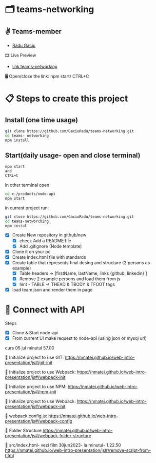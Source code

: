 # 🗂️ teams-networking

## ✌️ Teams-member

- [Radu Gaciu](https://github.com/GaciuRadu/teams-networking)

🎞 Live Preview

- [link teams-networking](https://gaciuradu.github.io/teams-networking/)

🖥️ Open/close the link: npm start/ CTRL+C

# 📋 Steps to create this project

## Install (one time usage)

```sh
git clone https://github.com/GaciuRadu/teams-networking.git
cd teams- networking
npm install
```

## Start(daily usage- open and close terminal)

```sh
npm start
and
CTRL+C
```

in other terminal open

```sh
cd c:/products/node-api
npm start
```

in current project run:

```sh
git close https://github.com/GaciuRadu/teams-networking.git
cd teams-networching
npm instal
```

- [x] Create New repository in github/new
  - [x] check Add a README file
  - [x] Add .gitignore (Node template)
- [x] Clone it on your pc
- [x] Create index.html file with standards
- [x] Create table that represents final desing and structure (2 persons as example)
  - [x] Table headers -> [firstName, lastName, links {github, linkedin} ]
  - [x] Remove 2 example persons and load them from js
  - [x] hint - TABLE -> THEAD & TBODY & TFOOT tags
- [x] load team.json and render them in page

# 🧩 Connect with API

Steps

- [x] Clone & Start node-api
- [x] From current UI make request to node-api (using json or mysql url)

curs 05 jul minutul 57.00

📃 Initialize project to use GIT:
https://nmatei.github.io/web-intro-presentation/js#/git-init

📄 Initialize project to use Webpack:
https://nmatei.github.io/web-intro-presentation/js#/webpack-init

📄 Initialize project to use NPM:
https://nmatei.github.io/web-intro-presentation/js#/npm-init

📄 Initialize project to use Webpack:
https://nmatei.github.io/web-intro-presentation/js#/webpack-init

📄 webpack.config.js:
https://nmatei.github.io/web-intro-presentation/js#/webpack-config

📄 Folder Structure
https://nmatei.github.io/web-intro-presentation/js#/webpack-folder-structure

📄 src/index.html- vezi film 30jun2023- la minutul- 1.22.50
https://nmatei.github.io/web-intro-presentation/js#/remove-script-from-html
